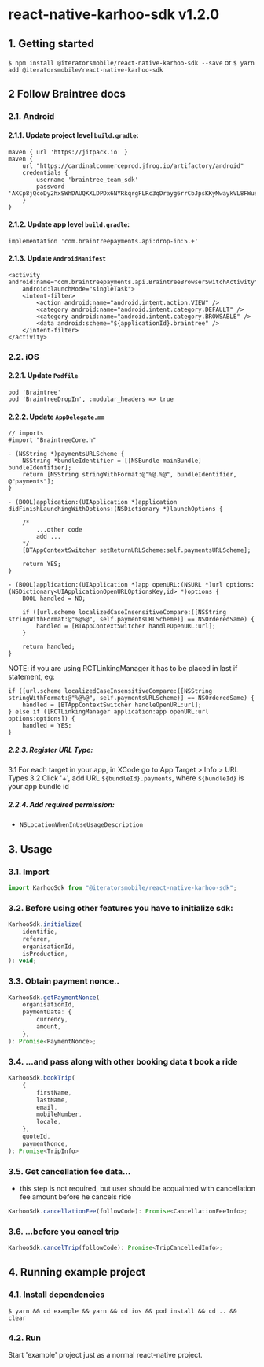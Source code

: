 # react-native-karhoo-sdk v1.2.0

## 1. Getting started

`$ npm install @iteratorsmobile/react-native-karhoo-sdk --save`
or
`$ yarn add @iteratorsmobile/react-native-karhoo-sdk`

## 2 Follow Braintree docs

### 2.1. Android

#### 2.1.1. Update project level `build.gradle`:

```
maven { url 'https://jitpack.io' }
maven {
    url "https://cardinalcommerceprod.jfrog.io/artifactory/android"
    credentials {
        username 'braintree_team_sdk'
        password 'AKCp8jQcoDy2hxSWhDAUQKXLDPDx6NYRkqrgFLRc3qDrayg6rrCbJpsKKyMwaykVL8FWusJpp'
    }
}
```

#### 2.1.2. Update app level `build.gradle`:

```
implementation 'com.braintreepayments.api:drop-in:5.+'
```

#### 2.1.3. Update `AndroidManifest`

```
<activity android:name="com.braintreepayments.api.BraintreeBrowserSwitchActivity"
    android:launchMode="singleTask">
    <intent-filter>
        <action android:name="android.intent.action.VIEW" />
        <category android:name="android.intent.category.DEFAULT" />
        <category android:name="android.intent.category.BROWSABLE" />
        <data android:scheme="${applicationId}.braintree" />
    </intent-filter>
</activity>
```

### 2.2. iOS

#### 2.2.1. Update `Podfile`

```
pod 'Braintree'
pod 'BraintreeDropIn', :modular_headers => true
```

#### 2.2.2. Update `AppDelegate.mm`

```
// imports
#import "BraintreeCore.h"
```

```
- (NSString *)paymentsURLScheme {
    NSString *bundleIdentifier = [[NSBundle mainBundle] bundleIdentifier];
    return [NSString stringWithFormat:@"%@.%@", bundleIdentifier, @"payments"];
}
```

```
- (BOOL)application:(UIApplication *)application didFinishLaunchingWithOptions:(NSDictionary *)launchOptions {

    /*
        ...other code
        add ...
    */
    [BTAppContextSwitcher setReturnURLScheme:self.paymentsURLScheme];

    return YES;
}
```

```
- (BOOL)application:(UIApplication *)app openURL:(NSURL *)url options:(NSDictionary<UIApplicationOpenURLOptionsKey,id> *)options {
    BOOL handled = NO;

    if ([url.scheme localizedCaseInsensitiveCompare:([NSString stringWithFormat:@"%@%@", self.paymentsURLScheme)] == NSOrderedSame) {
        handled = [BTAppContextSwitcher handleOpenURL:url];
    }

    return handled;
}
```

NOTE:
if you are using RCTLinkingManager it has to be placed in last if statement, eg:

```
if ([url.scheme localizedCaseInsensitiveCompare:([NSString stringWithFormat:@"%@%@", self.paymentsURLScheme)] == NSOrderedSame) {
    handled = [BTAppContextSwitcher handleOpenURL:url];
} else if ([RCTLinkingManager application:app openURL:url options:options]) {
    handled = YES;
}
```

##### 2.2.3. Register URL Type:

3.1 For each target in your app, in XCode go to App Target > Info > URL Types
3.2 Click '+', add URL `${bundleId}.payments`, where `${bundleId}` is your app bundle id

##### 2.2.4. Add required permission:

- `NSLocationWhenInUseUsageDescription`

## 3. Usage

### 3.1. Import

```javascript
import KarhooSdk from "@iteratorsmobile/react-native-karhoo-sdk";
```

### 3.2. Before using other features you have to initialize sdk:

```javascript
KarhooSdk.initialize(
    identifie,
    referer,
    organisationId,
    isProduction,
): void;
```

### 3.3. Obtain payment nonce..

```javascript
KarhooSdk.getPaymentNonce(
    organisationId,
    paymentData: {
        currency,
        amount,
    },
): Promise<PaymentNonce>;
```

### 3.4. ...and pass along with other booking data t book a ride

```javascript
KarhooSdk.bookTrip(
    {
        firstName,
        lastName,
        email,
        mobileNumber,
        locale,
    },
    quoteId,
    paymentNonce,
): Promise<TripInfo>
```

### 3.5. Get cancellation fee data...

- this step is not required, but user should be acquainted with cancellation fee amount before he cancels ride

```javascript
KarhooSdk.cancellationFee(followCode): Promise<CancellationFeeInfo>;
```

### 3.6. ...before you cancel trip

```javascript
KarhooSdk.cancelTrip(followCode): Promise<TripCancelledInfo>;
```

## 4. Running example project

### 4.1. Install dependencies

`$ yarn && cd example && yarn && cd ios && pod install && cd .. && clear`

### 4.2. Run

Start 'example' project just as a normal react-native project.
